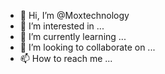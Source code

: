 - 👋 Hi, I’m @Moxtechnology
- 👀 I’m interested in ...
- 🌱 I’m currently learning ...
- 💞️ I’m looking to collaborate on ...
- 📫 How to reach me ...

<!---
Moxtechnology/Moxtechnology is a ✨ special ✨ repository because its `README.md` (this file) appears on your GitHub profile.
You can click the Preview link to take a look at your changes.
--->
